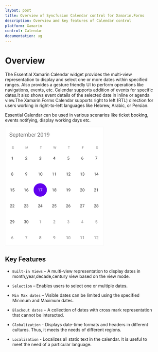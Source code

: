 ```yaml
---
layout: post
title: Overview of Syncfusion Calendar control for Xamarin.Forms
description: Overview and key features of Calendar control
platform: Xamarin
control: Calendar
documentation: ug
---
```


# Overview

The Essential Xamarin Calendar widget provides the multi-view representation to display and select one or more dates within specified ranges. Also provides a gesture friendly UI to perform operations like navigations, events, etc.
Calendar supports addition of events for specific dates.It also shows event details of the selected date in inline or agenda view.The Xamarin.Forms Calendar supports right to left (RTL) direction for users working in right-to-left languages like Hebrew, Arabic, or Persian.

Essential Calendar can be used in various scenarios like ticket booking, events notifying, display working days etc.

![Overview for Xamarin.Forms Calendar](images/xamarin.forms-calendar-monthview.png)


## Key Features

* `Built-in Views` – A multi-view representation to display dates in month,year,decade,century view based on the view mode.

* `Selection` – Enables users to select one or multiple dates.

* `Min Max dates` – Visible dates can be limited using the specified Minimum and Maximum dates.

* `Blackout dates` – A collection of dates with cross mark representation that cannot be interacted.

* `Globalization` - Displays date-time formats and headers in different cultures. Thus, it meets the needs of different regions.

* `Localization` - Localizes all static text in the calendar. It is useful to meet the need of a particular language.



